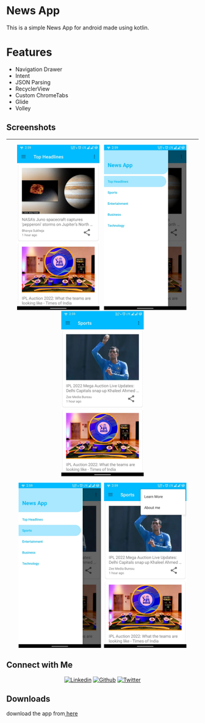 # News App
<p>
	This is a simple News App for android made using kotlin.
	<h1>Features</h1>
	<ul>
		<li>Navigation Drawer</li>
		<li>Intent</li>
		<li>JSON Parsing</li>
		<li>RecyclerView</li>
		<li>Custom ChromeTabs</li>
		<li>Glide</li>
		<li>Volley</li>
	</ul>
</p>

## Screenshots
<hr>
<p align="center">
<img src = "Screenshots/image1.jpeg" width=216> &nbsp;
<img src = "Screenshots/image2.jpeg" width=216>&nbsp;
<img src = "Screenshots/image3.jpeg" width=216>
	</p>
	<p  align="center">
<img src = "Screenshots/image4.jpeg" width=216>&nbsp;
<img src = "Screenshots/image5.jpeg" width=216></p>

## Connect with Me
<p align="center">
  <a href="https://www.linkedin.com/in/j-srinivasalu-09381b178/"><img alt="Linkedin" title="Srinivas Linkedin" src="https://img.shields.io/badge/LinkedIn-0077B5?style=for-the-badge&logo=linkedin&logoColor=white"></a>
  <a href="https://github.com/J-Srinivasalu"><img alt="Github" title="Srinivas Github" src="https://img.shields.io/badge/GitHub-100000?style=for-the-badge&logo=github&logoColor=white"></a>
<a href="https://twitter.com/SrinivasJ26"><img alt="Twitter" title="Srinivas Twitter" src="https://img.shields.io/badge/Twitter-1DA1F2?style=for-the-badge&logo=twitter&logoColor=white"></a>
</p>

## Downloads
download the app from<a href="App/app-debug.apk"> here</a>

